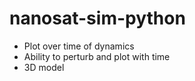 # nanosat-sim-python

- Plot over time of dynamics
- Ability to perturb and plot with time
- 3D model
